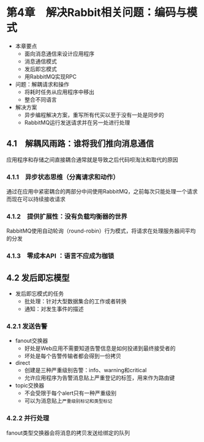 

# 第4章　解决Rabbit相关问题：编码与模式

* 本章要点
  * 面向消息通信来设计应用程序
  * 消息通信模式
  * 发后即忘模式
  * 用RabbitMQ实现RPC
* 问题：解耦请求和操作
  * 将耗时任务从应用程序中移出
  * 整合不同语言
* 解决方案
  * 异步编程解决方案，重写所有代买以至于没有一处是同步的
  * RabbitMQ运行发送请求并在另一处进行处理

## 4.1　解耦风雨路：谁将我们推向消息通信

应用程序和存储之间直接耦合通常就是导致之后代码呗淘汰和取代的原因

### 4.1.1　异步状态思维（分离请求和动作）

通过在应用中紧密耦合的两部分中间使用RabbitMQ，之前每次只能处理一个请求而现在可以持续接收请求

### 4.1.2　提供扩展性：没有负载均衡器的世界

RabbitMQ使用自动轮询（round-robin）行为模式，将请求在处理服务器间平均的分发

### 4.1.3　零成本API ：语言不应成为枷锁

## 4.2 发后即忘模型

* 发后即忘模式的任务
  * 批处理：针对大型数据集合的工作或者转换
  * 通知：对发生事件的描述

### 4.2.1 发送告警

* fanout交换器
  * 好处是Web应用不需要知道告警信息是如何投递到最终接受者的
  * 坏处是每个告警传输者都会得到一份拷贝
* direct
  * 创建是三种严重级别告警：info、warning和critical
  * 允许应用程序为告警消息贴上严重登记的标签，用来作为路由键
* topic交换器
  * 不会受限于每个alert只有一种严重级别
  * 可以为消息贴上`严重级别标记和类型标记`

### 4.2.2 并行处理

fanout类型交换器会将消息的拷贝发送给绑定的队列